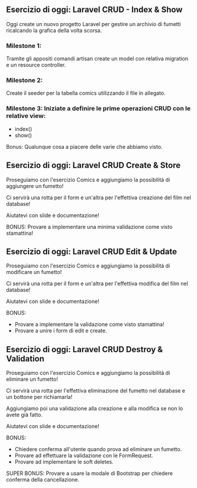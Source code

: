 ## Esercizio di oggi: Laravel CRUD - Index & Show

Oggi create un nuovo progetto Laravel per gestire un archivio di fumetti ricalcando la grafica della volta scorsa.

### Milestone 1: 
Tramite gli appositi comandi artisan create un model con relativa migration e un resource controller.
### Milestone 2: 
Create il seeder per la tabella comics utilizzando il file in allegato.
### Milestone 3: Iniziate a definire le prime operazioni CRUD con le relative view:
- index()
- show()

Bonus: Qualunque cosa a piacere delle varie che abbiamo visto.

## Esercizio di oggi: Laravel CRUD Create & Store
Proseguiamo con l'esercizio Comics e aggiungiamo la possibilità di aggiungere un fumetto!

Ci servirà una rotta per il form e un'altra per l'effettiva creazione del film nel database!

Aiutatevi con slide e documentazione!

BONUS: Provare a implementare una minima validazione come visto stamattina!

## Esercizio di oggi: Laravel CRUD Edit & Update
Proseguiamo con l'esercizio Comics e aggiungiamo la possibilità di modificare un fumetto!

Ci servirà una rotta per il form e un'altra per l'effettiva modifica del film nel database!

Aiutatevi con slide e documentazione!

BONUS: 
- Provare a implementare la validazione come visto stamattina!
- Provare a unire i form di edit e create.

## Esercizio di oggi: Laravel CRUD Destroy & Validation
Proseguiamo con l'esercizio Comics e aggiungiamo la possibilità di eliminare un fumetto!

Ci servirà una rotta per l'effettiva eliminazione del fumetto nel database e un bottone per richiamarla!

Aggiungiamo poi una validazione alla creazione e alla modifica se non lo avete già fatto.

Aiutatevi con slide e documentazione!

BONUS:
- Chiedere conferma all'utente quando prova ad eliminare un fumetto.
- Provare ad effettuare la validazione con le FormRequest.
- Provare ad implementare le soft deletes.

SUPER BONUS: Provare a usare la modale di Bootstrap per chiedere conferma della cancellazione.
